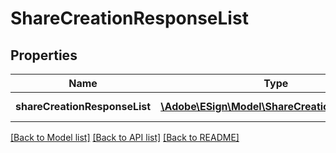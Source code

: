 # ShareCreationResponseList

## Properties
Name | Type | Description | Notes
------------ | ------------- | ------------- | -------------
**shareCreationResponseList** | [**\Adobe\ESign\Model\ShareCreationResponse[]**](ShareCreationResponse.md) | List of ShareCreationResponse | [optional] 

[[Back to Model list]](../README.md#documentation-for-models) [[Back to API list]](../README.md#documentation-for-api-endpoints) [[Back to README]](../README.md)


